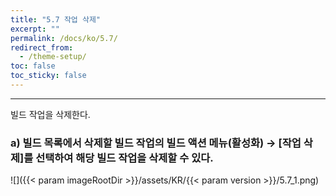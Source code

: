 ```yaml
---
title: "5.7 작업 삭제"
excerpt: ""
permalink: /docs/ko/5.7/
redirect_from:
  - /theme-setup/
toc: false
toc_sticky: false
---
```


---
빌드 작업을 삭제한다.

### a\) 빌드 목록에서 삭제할 빌드 작업의 빌드 액션 메뉴\(활성화\) → [작업 삭제]를 선택하여 해당 빌드 작업을 삭제할 수 있다.
![]({{< param imageRootDir >}}/assets/KR/{{< param version >}}/5.7_1.png)
